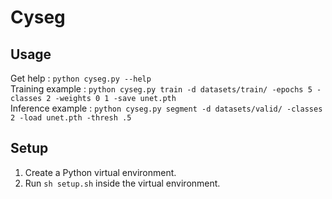 # Cyseg
## Usage
Get help : `python cyseg.py --help` <br>
Training example : `python cyseg.py train -d datasets/train/ -epochs 5 -classes 2 -weights 0 1 -save unet.pth` <br>
Inference example : `python cyseg.py segment -d datasets/valid/ -classes 2 -load unet.pth -thresh .5` <br>

## Setup
1. Create a Python virtual environment. <br>
2. Run `sh setup.sh` inside the virtual environment. <br>
